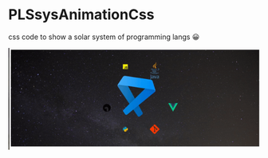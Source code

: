 # PLSsysAnimationCss

css code to show a solar system of programming langs 😀

![](icons/PLSsysCssAnimation.gif)
